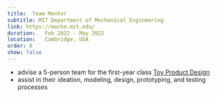 ```yaml
---
title:  Team Mentor
subtitle: MIT Department of Mechanical Engineering
link: https://meche.mit.edu/
duration:   Feb 2022 - May 2022
location:   Cambridge, USA
order: 8
show: false
---
```


- advise a 5-person team for the first-year class [Toy Product Design](http://web.mit.edu/2.00b/www/index.html)
- assist in their ideation, modeling, design, prototyping, and testing processes